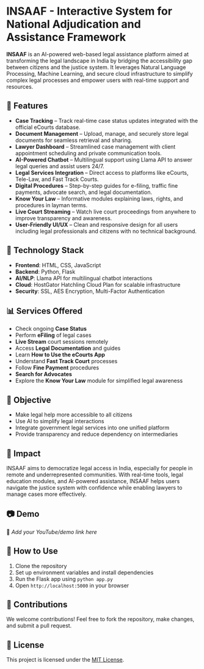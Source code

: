 # INSAAF - Interactive System for National Adjudication and Assistance Framework

**INSAAF** is an AI-powered web-based legal assistance platform aimed at transforming the legal landscape in India by bridging the accessibility gap between citizens and the justice system. It leverages Natural Language Processing, Machine Learning, and secure cloud infrastructure to simplify complex legal processes and empower users with real-time support and resources.

## 🚀 Features

- **Case Tracking** – Track real-time case status updates integrated with the official eCourts database.
- **Document Management** – Upload, manage, and securely store legal documents for seamless retrieval and sharing.
- **Lawyer Dashboard** – Streamlined case management with client appointment scheduling and private communication tools.
- **AI-Powered Chatbot** – Multilingual support using Llama API to answer legal queries and assist users 24/7.
- **Legal Services Integration** – Direct access to platforms like eCourts, Tele-Law, and Fast Track Courts.
- **Digital Procedures** – Step-by-step guides for e-filing, traffic fine payments, advocate search, and legal documentation.
- **Know Your Law** – Informative modules explaining laws, rights, and procedures in layman terms.
- **Live Court Streaming** – Watch live court proceedings from anywhere to improve transparency and awareness.
- **User-Friendly UI/UX** – Clean and responsive design for all users including legal professionals and citizens with no technical background.

## 🧠 Technology Stack

- **Frontend**: HTML, CSS, JavaScript  
- **Backend**: Python, Flask  
- **AI/NLP**: Llama API for multilingual chatbot interactions  
- **Cloud**: HostGator Hatchling Cloud Plan for scalable infrastructure  
- **Security**: SSL, AES Encryption, Multi-Factor Authentication

## 📊 Services Offered

- Check ongoing **Case Status**
- Perform **eFiling** of legal cases
- **Live Stream** court sessions remotely
- Access **Legal Documentation** and guides
- Learn **How to Use the eCourts App**
- Understand **Fast Track Court** processes
- Follow **Fine Payment** procedures
- **Search for Advocates**
- Explore the **Know Your Law** module for simplified legal awareness

## 🎯 Objective

- Make legal help more accessible to all citizens  
- Use AI to simplify legal interactions  
- Integrate government legal services into one unified platform  
- Provide transparency and reduce dependency on intermediaries

## 📌 Impact

INSAAF aims to democratize legal access in India, especially for people in remote and underrepresented communities. With real-time tools, legal education modules, and AI-powered assistance, INSAAF helps users navigate the justice system with confidence while enabling lawyers to manage cases more effectively.

## 📷 Demo

🎥 _Add your YouTube/demo link here_

## 📁 How to Use

1. Clone the repository  
2. Set up environment variables and install dependencies  
3. Run the Flask app using `python app.py`  
4. Open `http://localhost:5000` in your browser

## 🤝 Contributions

We welcome contributions! Feel free to fork the repository, make changes, and submit a pull request.

## 📄 License

This project is licensed under the [MIT License](LICENSE).
